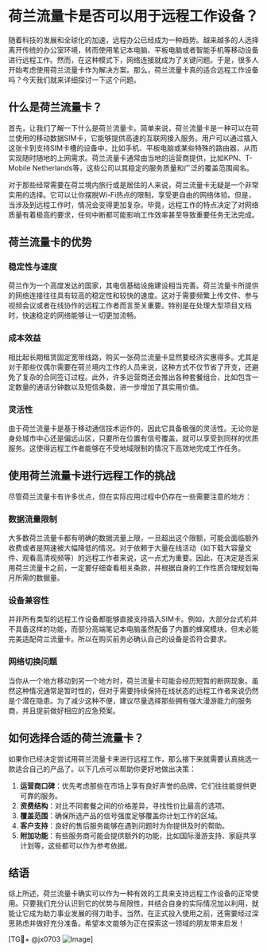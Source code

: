 # 荷兰流量卡是否可以用于远程工作设备？

随着科技的发展和全球化的加速，远程办公已经成为一种趋势。越来越多的人选择离开传统的办公室环境，转而使用笔记本电脑、平板电脑或者智能手机等移动设备进行远程工作。然而，在这种模式下，网络连接就成为了关键问题。于是，很多人开始考虑使用荷兰流量卡作为解决方案。那么，荷兰流量卡真的适合远程工作设备吗？今天我们就来详细探讨一下这个问题。

## 什么是荷兰流量卡？

首先，让我们了解一下什么是荷兰流量卡。简单来说，荷兰流量卡是一种可以在荷兰使用的移动数据SIM卡，它能够提供高速的互联网接入服务。用户可以通过插入这张卡到支持SIM卡槽的设备中，比如手机、平板电脑或某些特殊的路由器，从而实现随时随地的上网需求。荷兰流量卡通常由当地的运营商提供，比如KPN、T-Mobile Netherlands等，这些公司以其稳定的服务质量和广泛的覆盖范围闻名。

对于那些经常需要在荷兰境内旅行或是居住的人来说，荷兰流量卡无疑是一个非常实用的选择。它可以让你摆脱Wi-Fi热点的限制，享受更自由的网络体验。但是，当涉及到远程工作时，情况会变得更加复杂。毕竟，远程工作的特点决定了对网络质量有着极高的要求，任何中断都可能影响工作效率甚至导致重要任务无法完成。

## 荷兰流量卡的优势

### 稳定性与速度

荷兰作为一个高度发达的国家，其电信基础设施建设相当完善。荷兰流量卡所提供的网络连接往往具有较高的稳定性和较快的速度。这对于需要频繁上传文件、参与视频会议或者在线协作的远程工作者而言至关重要。特别是在处理大型项目文档时，快速稳定的网络能够让一切更加流畅。

### 成本效益

相比起长期租赁固定宽带线路，购买一张荷兰流量卡显然要经济实惠得多。尤其是对于那些仅偶尔需要在荷兰境内工作的人员来说，这种方式不仅节省了开支，还避免了复杂的合同签订过程。此外，许多运营商还会推出各种套餐组合，比如包含一定数量的通话分钟数以及短信条数，进一步增加了其实用价值。

### 灵活性

由于荷兰流量卡是基于移动通信技术运作的，因此它具备极强的灵活性。无论你是身处城市中心还是偏远山区，只要所在位置有信号覆盖，就可以享受到同样的优质服务。这使得远程工作者能够在不受地域限制的情况下高效地完成工作任务。

## 使用荷兰流量卡进行远程工作的挑战

尽管荷兰流量卡有许多优点，但在实际应用过程中仍存在一些需要注意的地方：

### 数据流量限制

大多数荷兰流量卡都有明确的数据流量上限，一旦超出这个限额，可能会面临额外收费或者是网速被大幅降低的情况。对于依赖于大量在线活动（如下载大容量文件、观看高清视频等）的远程工作者来说，这一点尤为重要。因此，在决定是否采用荷兰流量卡之前，一定要仔细查看相关条款，并根据自身的工作性质合理规划每月所需的数据量。

### 设备兼容性

并非所有类型的远程工作设备都能够直接支持插入SIM卡。例如，大部分台式机并不具备这样的功能，而部分高端笔记本电脑虽然配备了内置的蜂窝模块，但未必能完美适配荷兰流量卡。所以在购买前务必确认自己的设备是否符合要求。

### 网络切换问题

当你从一个地方移动到另一个地方时，荷兰流量卡可能会经历短暂的断网现象。虽然这种情况通常是暂时性的，但对于需要持续保持在线状态的远程工作者来说仍然是个潜在隐患。为了减少这种不便，建议尽量选择那些拥有强大漫游能力的服务商，并且提前做好相应的应急预案。

## 如何选择合适的荷兰流量卡？

如果你已经决定尝试用荷兰流量卡来进行远程工作，那么接下来就需要认真挑选一款适合自己的产品了。以下几点可以帮助你更好地做出决策：

1. **运营商口碑**：优先考虑那些在市场上享有良好声誉的品牌，它们往往能提供更可靠的服务。
2. **资费结构**：对比不同套餐之间的价格差异，寻找性价比最高的选项。
3. **覆盖范围**：确保所选产品的信号强度足够覆盖你计划工作的区域。
4. **客户支持**：良好的售后服务能够在遇到问题时为你提供及时的帮助。
5. **附加功能**：有些服务商可能会提供额外的功能，比如国际漫游支持、家庭共享计划等，这些都可以作为参考依据。

## 结语

综上所述，荷兰流量卡确实可以作为一种有效的工具来支持远程工作设备的正常使用。只要我们充分认识到它的优势与局限性，并结合自身的实际情况加以利用，就能让它成为助力事业发展的得力助手。当然，在正式投入使用之前，还需要经过深思熟虑并做好充分准备。希望本文能够为正在探索这一领域的朋友带来启发！

[TG💪+ @jx0703 ![Image](https://github.com/user-attachments/assets/dbca1d08-cadb-493c-b0ec-ad6f7a83f270)]